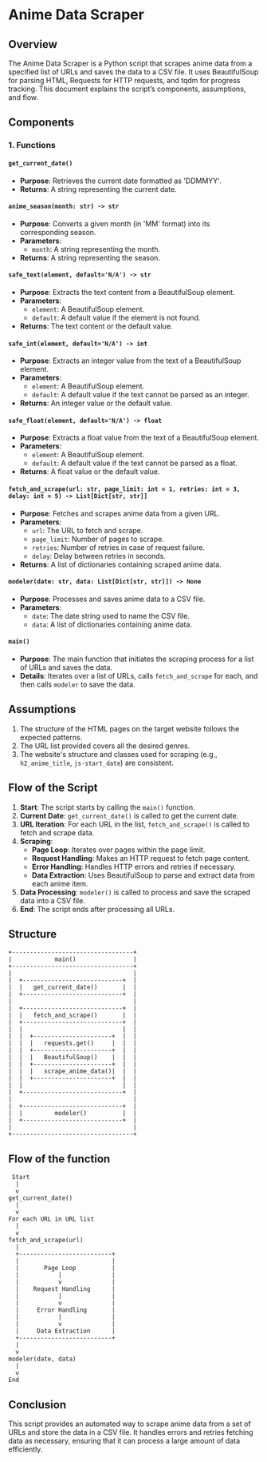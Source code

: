 # Anime Data Scraper

## Overview

The Anime Data Scraper is a Python script that scrapes anime data from a specified list of URLs and saves the data to a CSV file. It uses BeautifulSoup for parsing HTML, Requests for HTTP requests, and tqdm for progress tracking. This document explains the script’s components, assumptions, and flow.

## Components

### 1. Functions

#### `get_current_date()`

- **Purpose**: Retrieves the current date formatted as 'DDMMYY'.
- **Returns**: A string representing the current date.

#### `anime_season(month: str) -> str`

- **Purpose**: Converts a given month (in 'MM' format) into its corresponding season.
- **Parameters**:
  - `month`: A string representing the month.
- **Returns**: A string representing the season.

#### `safe_text(element, default='N/A') -> str`

- **Purpose**: Extracts the text content from a BeautifulSoup element.
- **Parameters**:
  - `element`: A BeautifulSoup element.
  - `default`: A default value if the element is not found.
- **Returns**: The text content or the default value.

#### `safe_int(element, default='N/A') -> int`

- **Purpose**: Extracts an integer value from the text of a BeautifulSoup element.
- **Parameters**:
  - `element`: A BeautifulSoup element.
  - `default`: A default value if the text cannot be parsed as an integer.
- **Returns**: An integer value or the default value.

#### `safe_float(element, default='N/A') -> float`

- **Purpose**: Extracts a float value from the text of a BeautifulSoup element.
- **Parameters**:
  - `element`: A BeautifulSoup element.
  - `default`: A default value if the text cannot be parsed as a float.
- **Returns**: A float value or the default value.

#### `fetch_and_scrape(url: str, page_limit: int = 1, retries: int = 3, delay: int = 5) -> List[Dict[str, str]]`

- **Purpose**: Fetches and scrapes anime data from a given URL.
- **Parameters**:
  - `url`: The URL to fetch and scrape.
  - `page_limit`: Number of pages to scrape.
  - `retries`: Number of retries in case of request failure.
  - `delay`: Delay between retries in seconds.
- **Returns**: A list of dictionaries containing scraped anime data.

#### `modeler(date: str, data: List[Dict[str, str]]) -> None`

- **Purpose**: Processes and saves anime data to a CSV file.
- **Parameters**:
  - `date`: The date string used to name the CSV file.
  - `data`: A list of dictionaries containing anime data.

#### `main()`

- **Purpose**: The main function that initiates the scraping process for a list of URLs and saves the data.
- **Details**: Iterates over a list of URLs, calls `fetch_and_scrape` for each, and then calls `modeler` to save the data.

## Assumptions

1. The structure of the HTML pages on the target website follows the expected patterns.
2. The URL list provided covers all the desired genres.
3. The website's structure and classes used for scraping (e.g., `h2_anime_title`, `js-start_date`) are consistent.

## Flow of the Script

1. **Start**: The script starts by calling the `main()` function.
2. **Current Date**: `get_current_date()` is called to get the current date.
3. **URL Iteration**: For each URL in the list, `fetch_and_scrape()` is called to fetch and scrape data.
4. **Scraping**:
   - **Page Loop**: Iterates over pages within the page limit.
   - **Request Handling**: Makes an HTTP request to fetch page content.
   - **Error Handling**: Handles HTTP errors and retries if necessary.
   - **Data Extraction**: Uses BeautifulSoup to parse and extract data from each anime item.
5. **Data Processing**: `modeler()` is called to process and save the scraped data into a CSV file.
6. **End**: The script ends after processing all URLs.

## Structure
```plaintext
+----------------------------------+
|            main()                |
+----------------------------------+
|                                  |
|  +----------------------------+  |
|  |   get_current_date()       |  |
|  +----------------------------+  |
|                                  |
|  +----------------------------+  |
|  |   fetch_and_scrape()       |  |
|  +----------------------------+  |
|  |                            |  |
|  |  +----------------------+  |  |
|  |  |   requests.get()     |  |  |
|  |  +----------------------+  |  |
|  |  |   BeautifulSoup()    |  |  |
|  |  +----------------------+  |  |
|  |  |   scrape_anime_data()|  |  |
|  |  +----------------------+  |  |
|  |                            |  |
|  +----------------------------+  |
|                                  |
|  +----------------------------+  |
|  |         modeler()          |  |
|  +----------------------------+  |
|                                  |
+----------------------------------+
```

## Flow of the function
```plaintext
 Start
  |
  v
get_current_date()
  |
  v
For each URL in URL list
  |
  v
fetch_and_scrape(url)
  |
  +--------------------------+
  |                          |
  |       Page Loop          |
  |           |              |
  |           v              |
  |    Request Handling      |
  |           |              |
  |           v              |
  |     Error Handling       |
  |           |              |
  |           v              |
  |     Data Extraction      |
  +--------------------------+
  |
  v
modeler(date, data)
  |
  v
End
```
## Conclusion
This script provides an automated way to scrape anime data from a set of URLs and store the data in a CSV file. It handles errors and retries fetching data as necessary, ensuring that it can process a large amount of data efficiently.
